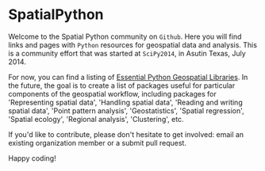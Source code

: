 SpatialPython
=============

Welcome to the Spatial Python community on `Github`. Here you will find links and pages with `Python` resources for geospatial data and analysis. This is a community effort that was started at `SciPy2014`, in Asutin Texas, July 2014.

For now, you can find a listing of [Essential Python Geospatial Libraries](libraries.md). In the future, the goal is to create a list of packages useful for particular components of the geospatial workflow, including packages for 'Representing spatial data', 'Handling spatial data', 'Reading and writing spatial data', 'Point pattern analysis', 'Geostatistics', 'Spatial regression', 'Spatial ecology', 'Regional analysis', 'Clustering', etc.

If you'd like to contribute, please don't hesitate to get involved: email an existing organization member or a submit pull request.

Happy coding!
